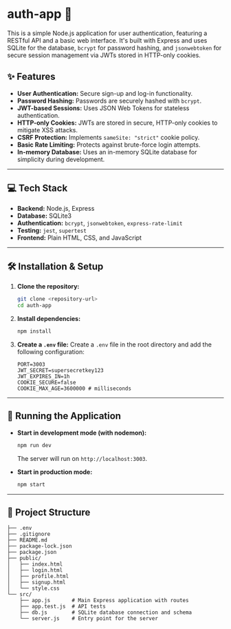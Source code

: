 # auth-app 🚀

This is a simple Node.js application for user authentication, featuring a RESTful API and a basic web interface. It's built with Express and uses SQLite for the database, `bcrypt` for password hashing, and `jsonwebtoken` for secure session management via JWTs stored in HTTP-only cookies.

## ✨ Features

- **User Authentication:** Secure sign-up and log-in functionality.
- **Password Hashing:** Passwords are securely hashed with `bcrypt`.
- **JWT-based Sessions:** Uses JSON Web Tokens for stateless authentication.
- **HTTP-only Cookies:** JWTs are stored in secure, HTTP-only cookies to mitigate XSS attacks.
- **CSRF Protection:** Implements `sameSite: "strict"` cookie policy.
- **Basic Rate Limiting:** Protects against brute-force login attempts.
- **In-memory Database:** Uses an in-memory SQLite database for simplicity during development.

---

## 💻 Tech Stack

- **Backend:** Node.js, Express
- **Database:** SQLite3
- **Authentication:** `bcrypt`, `jsonwebtoken`, `express-rate-limit`
- **Testing:** `jest`, `supertest`
- **Frontend:** Plain HTML, CSS, and JavaScript

---

## 🛠️ Installation & Setup

1.  **Clone the repository:**

    ```bash
    git clone <repository-url>
    cd auth-app
    ```

2.  **Install dependencies:**

    ```bash
    npm install
    ```

3.  **Create a `.env` file:**
    Create a `.env` file in the root directory and add the following configuration:
    ```
    PORT=3003
    JWT_SECRET=supersecretkey123
    JWT_EXPIRES_IN=1h
    COOKIE_SECURE=false
    COOKIE_MAX_AGE=3600000 # milliseconds
    ```

---

## 🚀 Running the Application

- **Start in development mode (with nodemon):**

  ```bash
  npm run dev
  ```

  The server will run on `http://localhost:3003`.

- **Start in production mode:**
  ```bash
  npm start
  ```

---

## 📂 Project Structure

```
├── .env
├── .gitignore
├── README.md
├── package-lock.json
├── package.json
├── public/
│   ├── index.html
│   ├── login.html
│   ├── profile.html
│   ├── signup.html
│   └── style.css
└── src/
    ├── app.js       # Main Express application with routes
    ├── app.test.js  # API tests
    ├── db.js        # SQLite database connection and schema
    └── server.js    # Entry point for the server
```
